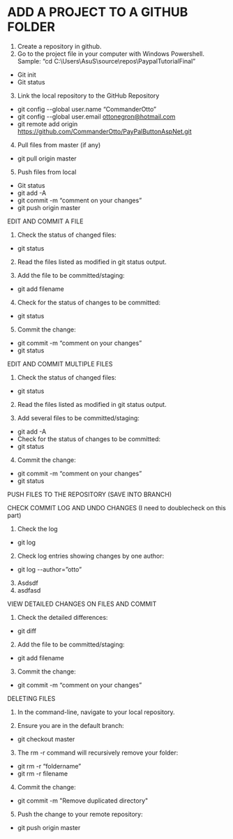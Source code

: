 # ADD A PROJECT TO A GITHUB FOLDER
1.	Create a repository in github.
2.	Go to the project file in your computer with Windows Powershell. Sample: “cd C:\Users\AsuS\source\repos\PaypalTutorialFinal”
* Git init
* Git status

3.	Link the local repository to the GitHub Repository
* git config --global user.name “CommanderOtto”
* git config --global user.email ottonegron@hotmail.com
* git remote add origin https://github.com/CommanderOtto/PayPalButtonAspNet.git

4.	Pull files from master (if any)
* git pull origin master

5.	Push files from local
* Git status
* git add -A
* git commit -m “comment on your changes”
* git push origin master

EDIT AND COMMIT A FILE
1.	Check the status of changed files:
* git status

2.	Read the files listed as modified in git status output.

3.	Add the file to be committed/staging:
* git add filename

4.	Check for the status of changes to be committed:
* git status

5.	Commit the change:
* git commit -m “comment on your changes”
* git status

EDIT AND COMMIT MULTIPLE FILES
1.	Check the status of changed files:
* git status

2.	Read the files listed as modified in git status output.

3.	Add several files to be committed/staging:
* git add -A
* Check for the status of changes to be committed:
* git status

4.	Commit the change:
* git commit -m “comment on your changes”
* git status

PUSH FILES TO THE REPOSITORY (SAVE INTO BRANCH)

CHECK COMMIT LOG AND UNDO CHANGES (I need to doublecheck on this part)
1.	Check the log
* git log

2.	Check log entries showing changes by one author:
* git log --author=”otto”
3.	Asdsdf
4.	asdfasd

VIEW DETAILED CHANGES ON FILES AND COMMIT

1.	Check the detailed differences:
* git diff

2.	Add the file to be committed/staging:
* git add filename

3.	Commit the change:
* git commit -m “comment on your changes”

DELETING FILES
1.	In the command-line, navigate to your local repository.

2.	Ensure you are in the default branch:
* git checkout master

3.	The rm -r command will recursively remove your folder:
* git rm -r “foldername”
* git rm -r filename

4.	Commit the change:
* git commit -m "Remove duplicated directory"

5.	Push the change to your remote repository:
* git push origin master

